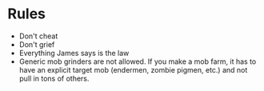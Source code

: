 # **Rules**

- Don't cheat
- Don't grief
- Everything James says is the law
- Generic mob grinders are not allowed. If you make a mob farm, it has to have an explicit target mob (endermen, zombie pigmen, etc.) and not pull in tons of others.